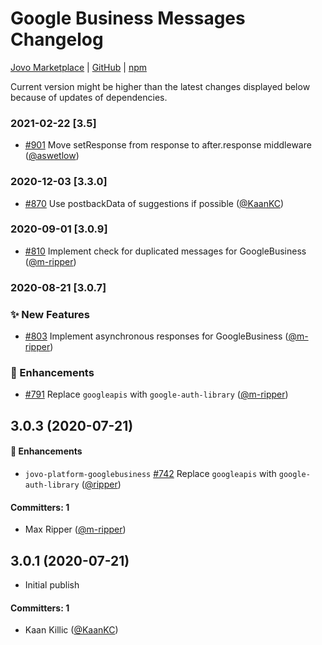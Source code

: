 # Google Business Messages Changelog

[Jovo Marketplace](https://v3.jovo.tech/marketplace/jovo-platform-googlebusiness) | [GitHub](https://github.com/jovotech/jovo-framework/tree/master/jovo-platforms/jovo-platform-googlebusiness) | [npm](https://www.npmjs.com/package/jovo-platform-googlebusiness)

Current version might be higher than the latest changes displayed below because of updates of dependencies.

### 2021-02-22 [3.5]

- [#901](https://github.com/jovotech/jovo-framework/pull/901) Move setResponse from response to after.response middleware ([@aswetlow](https://github.com/aswetlow))

### 2020-12-03 [3.3.0]

- [#870](https://github.com/jovotech/jovo-framework/pull/870) Use postbackData of suggestions if possible ([@KaanKC](https://github.com/KaanKC))

### 2020-09-01 [3.0.9]

- [#810](https://github.com/jovotech/jovo-framework/pull/810) Implement check for duplicated messages for GoogleBusiness ([@m-ripper](https://github.com/m-ripper))

### 2020-08-21 [3.0.7]

### :sparkles: New Features

- [#803](https://github.com/jovotech/jovo-framework/pull/803) Implement asynchronous responses for GoogleBusiness ([@m-ripper](https://github.com/m-ripper))

### :nail_care: Enhancements

- [#791](https://github.com/jovotech/jovo-framework/pull/791) Replace `googleapis` with `google-auth-library` ([@m-ripper](https://github.com/m-ripper))

## 3.0.3 (2020-07-21)

#### :nail_care: Enhancements

- `jovo-platform-googlebusiness` [#742](https://github.com/jovotech/jovo-framework/pull/742) Replace `googleapis` with `google-auth-library` ([@ripper](https://github.com/ripper))

#### Committers: 1

- Max Ripper ([@m-ripper](https://github.com/m-ripper))

## 3.0.1 (2020-07-21)

- Initial publish

#### Committers: 1

- Kaan Killic ([@KaanKC](https://github.com/KaanKC))
